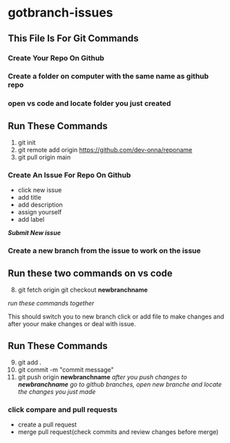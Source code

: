 # gotbranch-issues

## This File Is For Git Commands


### Create Your Repo On Github
### Create a folder on computer with the same name as github repo
### open vs code and locate folder you just created

## Run These Commands 

1. git init
2. git remote add origin https://github.com/dev-onna/reponame
3. git pull origin main


### Create An Issue For Repo On Github
- click new issue 
- add title
- add description
- assign yourself
- add label 

 ***Submit New issue***

### Create a new branch from the issue to work on the issue

## Run these two commands on vs code
8. git fetch origin git checkout **newbranchname**

*run these commands together*

This should switch you to new branch
click or add file to make changes and after yoour make changes or deal with issue.

## Run These Commands
9. git add .
10. git commit -m "commit message"
11. git push origin **newbranchname**
*after you push changes to **newbranchname** go to github branches, open new branche and locate the changes you just made*
### click compare and pull requests
- create a pull request
- merge pull request(check commits and review changes before merge)

